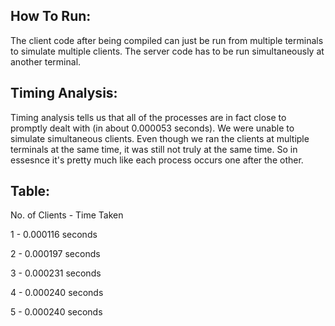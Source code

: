 ## How To Run:
The client code after being compiled can just be run from multiple terminals to simulate multiple clients.
The server code has to be run simultaneously at another terminal.

## Timing Analysis:
Timing analysis tells us that all of the processes are in fact close to promptly dealt with (in about 0.000053 seconds). We were unable to simulate simultaneous clients. Even though we ran the clients at multiple terminals at the same time, it was still not truly at the same time. So in essesnce it's pretty much like each process occurs one after the other.

## Table:

No. of Clients - Time Taken

1              - 0.000116 seconds

2              - 0.000197 seconds

3              - 0.000231 seconds

4              - 0.000240 seconds

5              - 0.000240 seconds
